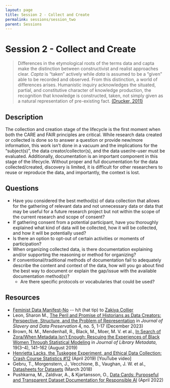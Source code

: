 ```yaml
---
layout: page
title: Session 2 - Collect and Create
permalink: sessions/session_two
parent: Sessions
---
```


# Session 2 - Collect and Create

> Differences in the etymological roots of the terms data and capta make the distinction between constructivist and realist approaches clear. *Capta* is “taken” actively while *data* is assumed to be a “given” able to be recorded and observed. From this distinction, a world of differences arises. Humanistic inquiry acknowledges the situated, partial, and constitutive character of knowledge production, the recognition that knowledge is constructed, taken, not simply given as a natural representation of pre-existing fact. [(Drucker, 2011)][1]

## Description

The collection and creation stage of the lifecycle is the first moment when both the CARE and FAIR principles are critical. While research data created or collected is done so to answer a question or provide new/more information, this work isn’t done in a vacuum and the implications for the “subject(s)”, the data creator/collector(s), and the data user/re-user must be evaluated. Additionally, documentation is an important component in this stage of the lifecycle. Without proper and full documentation for the data collected/created, discovery is limited, it is difficult for other researchers to reuse or reproduce the data, and importantly, the context is lost.

## Questions

- Have you considered the best method(s) of data collection that allows for the gathering of relevant data and not unnecessary data or data that may be useful for a future research project but not within the scope of the current research and scope of consent?
- If gathering consent from a potential participant, have you thoroughly explained what kind of data will be collected, how it will be collected, and how it will be potentially used?
- Is there an option to opt-out of certain activities or moments of participation?
- When organizing collected data, is there documentation explaining and/or supporting the reasoning or method for organizing?
- If conventional/traditional methods of documentation fail to adequately describe the content and context of the data, how will you go about find the best way to document or explain the gap/issue with the available documentation method(s)?
  - Are there specific protocols or vocabularies that could be used?

## Resources

 - [Feminist Data Manifest-No](https://www.manifestno.com/home) -- h/t (hat tip) to [Zakiya Collier](https://www.zakiyacollier.com/)
 - Leon, Sharon M., [The Peril and Promise of Historians as Data Creators: Perspective, Structure, and the Problem of Representation](https://doi.org/10.25971/gt9h-5c46) in *Journal of Slavery and Data Preservation* 4, no. 5, 1-17 (December 2023)
 - Brown, N. M., Mendenhall, R., Black, M., Moer, M. V. et al., [In Search of Zora/When Metadata Isn’t Enough: Rescuing the Experiences of Black Women Through Statistical Modeling](https://doi.org/10.1080/19386389.2019.1652967) in *Journal of Library Metadata*, 19(3–4), 141–162 (August 2019)
 - [Henrietta Lacks, the Tuskegee Experiment, and Ethical Data Collection: Crash Course Statistics #12](https://www.youtube.com/watch?v=CzNANZnoiRs) (April 2019) [YouTube video]
 - Gebru, T., Morgenstern, J., Vecchione, B., Vaughan, J. W. et al., [Datasheets for Datasets](https://arxiv.org/abs/1803.09010) (March 2018)
 - Pushkarna, M., Zaldivar, A., & Kjartansson, O., [Data Cards: Purposeful and Transparent Dataset Documentation for Responsible AI](https://doi.org/10.48550/arXiv.2204.01075) (April 2022) 


[1]: http://www.digitalhumanities.org/dhq/vol/5/1/000091/000091.html "Humanities Approaches to Graphical Display"
